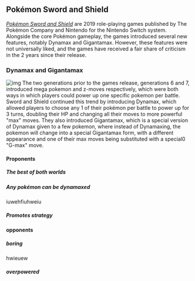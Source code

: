 ## Pokémon Sword and Shield
[*Pokémon Sword and Shield*](https://swordshield.pokemon.com/en-us/) are 2019 role-playing games published by The Pokémon Company and Nintendo for the Nintendo Switch system. Alongside the core Pokémon gameplay, the games introduced several new features, notably Dynamax and Gigantamax. However, these features were not universally liked, and the games have received a fair share of criticism in the 2 years since their release.  
### Dynamax and Gigantamax
![img](https://imgix.bustle.com/inverse/be/e6/35/f1/e16a/49d1/8cf9/c42d06265d40/gigantamax-pikachu-enters-the-arena-inpokmon-sword-and-shield.jpeg?w=1200&h=630&fit=crop&crop=faces&fm=jpg)
The two generations prior to the games release, generations 6 and 7, introduced mega pokemon and z-moves respectively, which were both ways in which players could power up one specific pokemon per battle. Sword and Shield continued this trend by introducing Dynamax, which allowed players to choose any 1 of their pokémon per battle to power up for 3 turns, doubling their HP and changing all their moves to more powerful "max" moves. They also introduced Gigantamax, which is a special version of Dynamax given to a few pokemon, where instead of Dynamaxing, the pokemon will change into a special Gigantamax form, with a different appearance and one of their max moves being substituted with a special0 "G-max" move.

#### Proponents
##### The best of both worlds

##### Any pokémon can be dynamaxed
iuwehfiuhweiu
##### Promotes strategy
#### opponents
##### boring
hwieuew
##### overpowered
